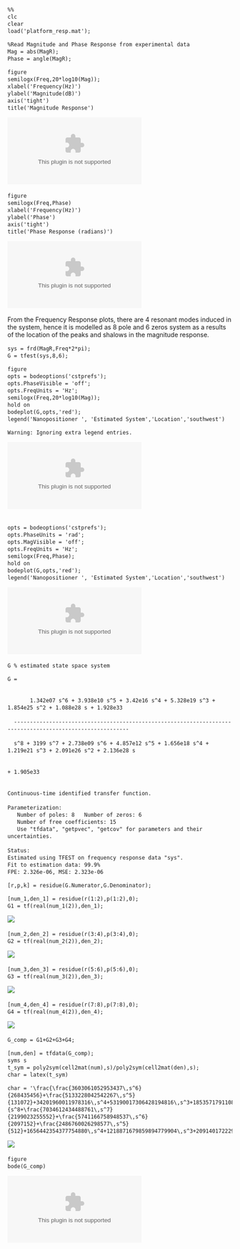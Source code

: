 
```matlab:Code
%%
clc
clear
load('platform_resp.mat');
```


```matlab:Code
%Read Magnitude and Phase Response from experimental data 
Mag = abs(MagR);
Phase = angle(MagR);
```


```matlab:Code
figure
semilogx(Freq,20*log10(Mag));
xlabel('Frequency(Hz)')
ylabel('Magnitude(dB)')
axis('tight')
title('Magnitude Response')
```


![figure_0.eps](sysID_images/figure_0.eps)


```matlab:Code
figure
semilogx(Freq,Phase)
xlabel('Frequency(Hz)')
ylabel('Phase')
axis('tight')
title('Phase Response (radians)')
```


![figure_1.eps](sysID_images/figure_1.eps)



From the Frequency Response plots, there are 4 resonant modes induced in the system, hence it is modelled as 8 pole and 6 zeros system as a results of the location of the peaks and shalows in the magnitude response.  



```matlab:Code
sys = frd(MagR,Freq*2*pi);
G = tfest(sys,8,6);
```


```matlab:Code
figure
opts = bodeoptions('cstprefs');
opts.PhaseVisible = 'off';
opts.FreqUnits = 'Hz';
semilogx(Freq,20*log10(Mag));
hold on 
bodeplot(G,opts,'red');
legend('Nanopositioner ', 'Estimated System','Location','southwest')
```


```text:Output
Warning: Ignoring extra legend entries.
```


![figure_2.eps](sysID_images/figure_2.eps)


```matlab:Code

opts = bodeoptions('cstprefs');
opts.PhaseUnits = 'rad';
opts.MagVisible = 'off';
opts.FreqUnits = 'Hz';
semilogx(Freq,Phase);
hold on 
bodeplot(G,opts,'red');
legend('Nanopositioner ', 'Estimated System','Location','southwest')
```


![figure_3.eps](sysID_images/figure_3.eps)


```matlab:Code
G % estimated state space system 
```


```text:Output
G =
 
                                                                                                      
       1.342e07 s^6 + 3.938e10 s^5 + 3.42e16 s^4 + 5.328e19 s^3 + 1.854e25 s^2 + 1.088e28 s + 1.928e33
                                                                                                      
  ----------------------------------------------------------------------------------------------------------
                                                                                                            
  s^8 + 3199 s^7 + 2.738e09 s^6 + 4.857e12 s^5 + 1.656e18 s^4 + 1.219e21 s^3 + 2.091e26 s^2 + 2.136e28 s    
                                                                                                            
                                                                                                  + 1.905e33
                                                                                                            
 
Continuous-time identified transfer function.

Parameterization:
   Number of poles: 8   Number of zeros: 6
   Number of free coefficients: 15
   Use "tfdata", "getpvec", "getcov" for parameters and their uncertainties.

Status:                                                
Estimated using TFEST on frequency response data "sys".
Fit to estimation data: 99.9%                          
FPE: 2.326e-06, MSE: 2.323e-06                         
```


```matlab:Code
[r,p,k] = residue(G.Numerator,G.Denominator);
```


```matlab:Code
[num_1,den_1] = residue(r(1:2),p(1:2),0);
G1 = tf(real(num_1(2)),den_1);
```


<img src="https://latex.codecogs.com/gif.latex?G_1&space;(s)=\frac{7.22e05}{s^2&space;+1644s+1.935e09}"/>

  

```matlab:Code
[num_2,den_2] = residue(r(3:4),p(3:4),0);
G2 = tf(real(num_2(2)),den_2);
```


<img src="https://latex.codecogs.com/gif.latex?G_2&space;(s)=\frac{1.253e06}{s^2&space;+997s+6.316e08}"/>


```matlab:Code
[num_3,den_3] = residue(r(5:6),p(5:6),0);
G3 = tf(real(num_3(2)),den_3);
```


<img src="https://latex.codecogs.com/gif.latex?G_3&space;(s)=\frac{1.578e06}{s^2&space;+502.4s+1.579e08}"/>


```matlab:Code
[num_4,den_4] = residue(r(7:8),p(7:8),0);
G4 = tf(real(num_4(2)),den_4);
```


<img src="https://latex.codecogs.com/gif.latex?G_4&space;(s)=\frac{9.87e06}{s^2&space;+55.29s+9.87e06}"/>


```matlab:Code
G_comp = G1+G2+G3+G4;
```


```matlab:Code
[num,den] = tfdata(G_comp);
syms s
t_sym = poly2sym(cell2mat(num),s)/poly2sym(cell2mat(den),s);
char = latex(t_sym)
```


```text:Output
char = '\frac{\frac{3603061052953437\,s^6}{268435456}+\frac{5133228042542267\,s^5}{131072}+34201960011978316\,s^4+53190017306428194816\,s^3+18535717911085316239785984\,s^2+10881908091434080772873519104\,s+1928359649544455558686253089030144}{s^8+\frac{7034612434488761\,s^7}{2199023255552}+\frac{5741166758948537\,s^6}{2097152}+\frac{2486760026298577\,s^5}{512}+1656442354377754880\,s^4+1218871679859894779904\,s^3+209140172229026439596343296\,s^2+21356621499507234816277872640\,s+1904834843397118558787398335987712}'
```


<img src="https://latex.codecogs.com/gif.latex?\frac{\frac{3603061052953437\,s^6&space;}{268435456}+\frac{5133228042542267\,s^5&space;}{131072}+34201960011978316\,s^4&space;+53190017306428194816\,s^3&space;+18535717911085316239785984\,s^2&space;+10881908091434080772873519104\,s+1928359649544455558686253089030144}{s^8&space;+\frac{7034612434488761\,s^7&space;}{2199023255552}+\frac{5741166758948537\,s^6&space;}{2097152}+\frac{2486760026298577\,s^5&space;}{512}+1656442354377754880\,s^4&space;+1218871679859894779904\,s^3&space;+209140172229026439596343296\,s^2&space;+21356621499507234816277872640\,s+1904834843397118558787398335987712}"/>


```matlab:Code
figure 
bode(G_comp)
```


![figure_4.eps](sysID_images/figure_4.eps)


